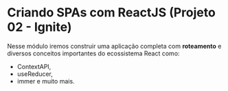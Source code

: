 # Criando SPAs com ReactJS (Projeto 02 - Ignite)

Nesse módulo iremos construir uma aplicação completa com **roteamento** e diversos conceitos importantes do ecossistema React como: 
- ContextAPI,
- useReducer,
- immer e muito mais.
